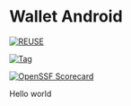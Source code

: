 # Wallet Android

[![REUSE](https://img.shields.io/badge/dynamic/json?url=https%3A%2F%2Fapi.reuse.software%2Fstatus%2Fgithub.com%2Fdiggsweden%2Fwallet-app-android&query=status&style=for-the-badge&label=REUSE)](https://api.reuse.software/info/github.com/diggsweden/wallet-app-android)

[![Tag](https://img.shields.io/github/v/tag/diggsweden/wallet-app-android?style=for-the-badge&color=green)](https://github.com/diggsweden/wallet-app-android/tags)

[![OpenSSF Scorecard](https://api.scorecard.dev/projects/github.com/diggsweden/wallet-app-android/badge?style=for-the-badge)](https://scorecard.dev/viewer/?uri=github.com/diggsweden/wallet-app-android)

Hello world